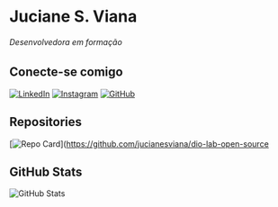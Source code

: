 # **Juciane S. Viana**
###### *Desenvolvedora em formação*

## Conecte-se comigo
[![LinkedIn](https://img.shields.io/badge/LinkedIn-0077B5?style=for-the-badge&logo=linkedin&logoColor=white)](https://www.linkedin.com/in/jucianeviana/) [![Instagram](https://img.shields.io/badge/-Instagram-%23E4405F?style=for-the-badge&logo=instagram&logoColor=white)](https://www.instagram.com/ju._viana/) [![GitHub](https://img.shields.io/badge/GitHub-ec63a1?style=for-the-badge&logo=github&logoColor=fff)](https://github.com/jucianesviana)
## Repositories
[![Repo Card](https://github-readme-stats.vercel.app/api/pin/?username=jucianesviana&repo=dio-lab-open-source&bg_color=000&border_color=30A3DC&show_icons=true&icon_color=30A3DC&title_color=E94D5F&text_color=FFF)](https://github.com/jucianesviana/dio-lab-open-source
## GitHub Stats
![GitHub Stats](https://github-readme-stats.vercel.app/api?username=jucianesviana&theme=transparent&bg_color=000&border_color=30A3DC&show_icons=true&icon_color=30A3DC&title_color=E94D5F&text_color=FFF_title=true)